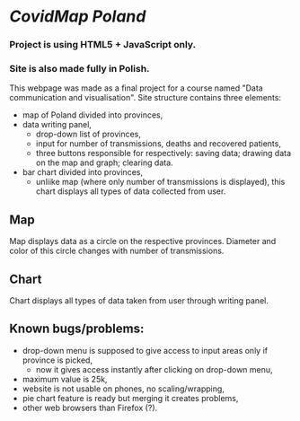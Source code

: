# *CovidMap Poland*

### **Project is using HTML5 + JavaScript only.**
### **Site is also made fully in Polish.**

This webpage was made as a final project for a course named "Data communication and visualisation".
Site structure contains three elements:
* map of Poland divided into provinces,
* data writing panel,
    * drop-down list of provinces,
    * input for number of transmissions, deaths and recovered patients,
    * three buttons responsible for respectively: saving data; drawing data on the map and graph; clearing data.
* bar chart divided into provinces,
    * unliike map (where only number of transmissions is displayed), this chart displays all types of data collected from user.

## Map
Map displays data as a circle on the respective provinces. Diameter and color of this circle changes with number of transmissions.

## Chart
Chart displays all types of data taken from user through writing panel.

## Known bugs/problems:
* drop-down menu is supposed to give access to input areas only if province is picked,
    * now it gives access instantly after clicking on drop-down menu,
* maximum value is 25k,
* website is not usable on phones, no scaling/wrapping,
* pie chart feature is ready but merging it creates problems,
* other web browsers than Firefox (?).
